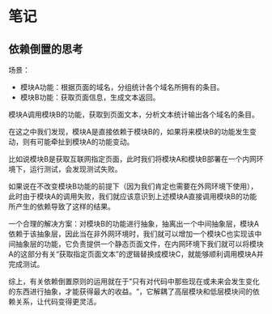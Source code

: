 # 笔记

## 依赖倒置的思考

场景：

- 模块A功能：根据页面的域名，分组统计各个域名所拥有的条目。
- 模块B功能：获取页面信息，生成文本返回。

模块A调用模块B的功能，获取到页面文本，分析文本统计输出各个域名的条目。

在这之中我们发现，模块A是直接依赖于模块B的，如果将来模块B的功能发生变动，则有可能牵扯到模块A的功能变动。

比如说模块B是获取互联网指定页面，此时我们将模块A和模块B部署在一个内网环境下，运行测试，会发现测试失败。

如果说在不改变模块B功能的前提下（因为我们肯定也需要在外网环境下使用），此时由于模块A的调用失败，我们就应该意识到上述模块A直接调用模块B的功能所产生的依赖导致了这样的结果。

一个合理的解决方案：对模块B的功能进行抽象，抽离出一个中间抽象层，模块A依赖于该抽象层，因此当在非外网环境时，我们就可以增加一个模块C也实现该中间抽象层的功能，它负责提供一个静态页面文件，在内网环境下我们就可以将模块A的这部分有关“获取指定页面文本”的逻辑替换成模块C，就能够顺利调用模块A并完成测试。

综上，有关依赖倒置原则的运用就在于”只有对代码中那些现在或未来会发生变化的东西进行抽象，才能获得最大的收益。“，它解耦了高层模块和低层模块间的依赖关系，让代码变得更灵活。
